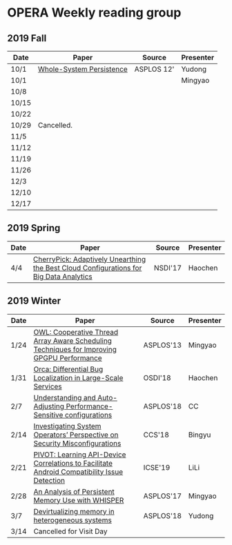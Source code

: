 # OPERA Weekly reading group



## 2019 Fall

| Date        |   Paper   |   Source       |  Presenter |
| ------------- |-------------| -----| -----| 
| 10/1  | [Whole-System Persistence](https://www.microsoft.com/en-us/research/wp-content/uploads/2016/02/paper-updated.pdf) | ASPLOS 12' | Yudong |
| 10/1  |  |  | Mingyao |
| 10/8  |  |  |  |
| 10/15  |  |  |  |
| 10/22  |  |  |  |
| 10/29  | Cancelled. |  |  |
| 11/5  |  |  |  |
| 11/12  |  |  |  |
| 11/19  |  |  |  |
| 11/26  |  |  |  |
| 12/3  |  |  |  |
| 12/10  |  |  |  |
| 12/17  |  |  |  |


## 2019 Spring

| Date        |   Paper   |   Source       |  Presenter |
| ------------- |-------------| -----| -----| 
| 4/4  | [CherryPick: Adaptively Unearthing the Best Cloud Configurations for Big Data Analytics](https://www.usenix.org/system/files/conference/nsdi17/nsdi17-alipourfard.pdf) | NSDI'17 | Haochen |


## 2019 Winter

| Date        |   Paper   |   Source       |  Presenter |
| ------------- |-------------| -----| -----| 
| 1/24 | [OWL: Cooperative Thread Array Aware Scheduling Techniques for Improving GPGPU Performance](https://users.ece.cmu.edu/~omutlu/pub/owl_asplos13.pdf) | ASPLOS'13 | Mingyao | 
| 1/31 | [Orca: Differential Bug Localization in Large-Scale Services](https://www.usenix.org/system/files/osdi18-bhagwan.pdf) |  OSDI'18  | Haochen|
| 2/7  | [Understanding and Auto-Adjusting Performance-Sensitive configurations](https://arxiv.org/pdf/1710.07628.pdf) | ASPLOS'18 | CC |
| 2/14 | [Investigating System Operators’ Perspective on Security Misconfigurations](https://kevin.borgolte.me/files/pdf/ccs2018-security-misconfigurations.pdf) | CCS'18 | Bingyu |
| 2/21 | [PIVOT: Learning API-Device Correlations to Facilitate Android Compatibility Issue Detection]() | ICSE'19 | LiLi |
| 2/28 | [An Analysis of Persistent Memory Use with WHISPER](http://research.cs.wisc.edu/multifacet/papers/asplos17_whisper.pdf) | ASPLOS'17 | Mingyao |
| 3/7  | [Devirtualizing memory in heterogeneous systems](http://pages.cs.wisc.edu/~swapnilh/resources/asplos18_dvm_final.pdf) | ASPLOS'18 | Yudong |
| 3/14 | Cancelled for Visit Day |  |  |
